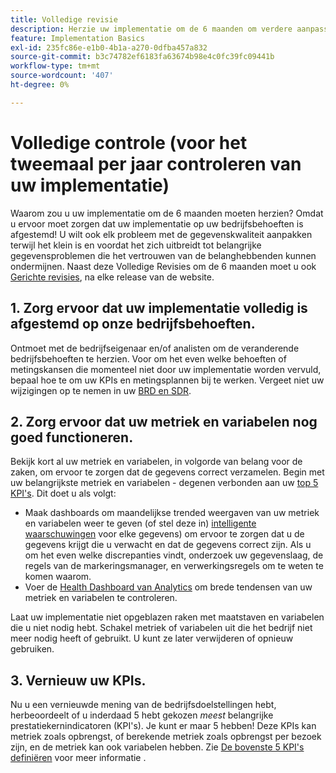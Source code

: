 ```yaml
---
title: Volledige revisie
description: Herzie uw implementatie om de 6 maanden om verdere aanpassing aan bedrijfsbehoeften en KPIs te verzekeren.
feature: Implementation Basics
exl-id: 235fc86e-e1b0-4b1a-a270-0dfba457a832
source-git-commit: b3c74782ef6183fa63674b98e4c0fc39fc09441b
workflow-type: tm+mt
source-wordcount: '407'
ht-degree: 0%

---
```


# Volledige controle (voor het tweemaal per jaar controleren van uw implementatie)

Waarom zou u uw implementatie om de 6 maanden moeten herzien? Omdat u ervoor moet zorgen dat uw implementatie op uw bedrijfsbehoeften is afgestemd! U wilt ook elk probleem met de gegevenskwaliteit aanpakken terwijl het klein is en voordat het zich uitbreidt tot belangrijke gegevensproblemen die het vertrouwen van de belanghebbenden kunnen ondermijnen. Naast deze Volledige Revisies om de 6 maanden moet u ook [Gerichte revisies](/help/implement/review/focused-review.md), na elke release van de website.

## 1. Zorg ervoor dat uw implementatie volledig is afgestemd op onze bedrijfsbehoeften.

Ontmoet met de bedrijfseigenaar en/of analisten om de veranderende bedrijfsbehoeften te herzien. Voor om het even welke behoeften of metingskansen die momenteel niet door uw implementatie worden vervuld, bepaal hoe te om uw KPIs en metingsplannen bij te werken. Vergeet niet uw wijzigingen op te nemen in uw [BRD en SDR](https://experienceleague.adobe.com/docs/analytics-learn/tutorials/implementation/implementation-basics/creating-a-business-requirements-document.html?lang=en#implementation).

## 2. Zorg ervoor dat uw metriek en variabelen nog goed functioneren.

Bekijk kort al uw metriek en variabelen, in volgorde van belang voor de zaken, om ervoor te zorgen dat de gegevens correct verzamelen. Begin met uw belangrijkste metriek en variabelen - degenen verbonden aan uw [top 5 KPI&#39;s](https://experienceleague.adobe.com/docs/analytics/implementation/review/define-kpis.html?lang=en#review). Dit doet u als volgt:

* Maak dashboards om maandelijkse trended weergaven van uw metriek en variabelen weer te geven (of stel deze in) [intelligente waarschuwingen](https://experienceleague.adobe.com/docs/analytics/analyze/analysis-workspace/virtual-analyst/intelligent-alerts/intellligent-alerts.html#analysis-workspace) voor elke gegevens) om ervoor te zorgen dat u de gegevens krijgt die u verwacht en dat de gegevens correct zijn. Als u om het even welke discrepanties vindt, onderzoek uw gegevenslaag, de regels van de markeringsmanager, en verwerkingsregels om te weten te komen waarom.
* Voer de [Health Dashboard van Analytics](https://assets.adobe.com/public/9549dbe7-765a-4899-77b8-85cbba1a4252) om brede tendensen van uw metriek en variabelen te controleren.

Laat uw implementatie niet opgeblazen raken met maatstaven en variabelen die u niet nodig hebt. Schakel metriek of variabelen uit die het bedrijf niet meer nodig heeft of gebruikt. U kunt ze later verwijderen of opnieuw gebruiken.

## 3. Vernieuw uw KPIs.

Nu u een vernieuwde mening van de bedrijfsdoelstellingen hebt, herbeoordeelt of u inderdaad 5 hebt gekozen *meest* belangrijke prestatiekernindicatoren (KPI&#39;s). Je kunt er maar 5 hebben! Deze KPIs kan metriek zoals opbrengst, of berekende metriek zoals opbrengst per bezoek zijn, en de metriek kan ook variabelen hebben. Zie [De bovenste 5 KPI&#39;s definiëren](/help/implement/review/define-kpis.md) voor meer informatie .
